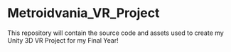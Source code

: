 # Metroidvania_VR_Project
This repository will contain the source code and assets used to create my Unity 3D VR Project for my Final Year!

